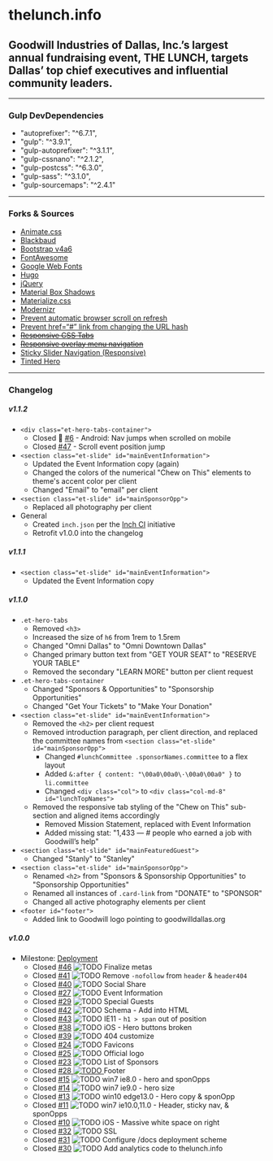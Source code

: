 # thelunch.info
## Goodwill Industries of Dallas, Inc.’s largest annual fundraising event, THE LUNCH, targets Dallas’ top chief executives and influential community leaders.

---

### Gulp DevDependencies
- "autoprefixer": "^6.7.1",
- "gulp": "^3.9.1",
- "gulp-autoprefixer": "^3.1.1",
- "gulp-cssnano": "^2.1.2",
- "gulp-postcss": "^6.3.0",
- "gulp-sass": "^3.1.0",
- "gulp-sourcemaps": "^2.4.1"

---

### Forks & Sources
- [Animate.css](https://github.com/daneden/animate.css)
- [Blackbaud](https://www.blackbaud.com/)
- [Bootstrap v4a6](https://v4-alpha.getbootstrap.com/)
- [FontAwesome](fontawesome.io)
- [Google Web Fonts](https://fonts.google.com/)
- [Hugo](gohugo.io)
- [jQuery](jquery.com)
- [Material Box Shadows](https://codepen.io/sdthornton/pen/wBZdXq)
- [Materialize.css](materializecss.com)
- [Modernizr](https://modernizr.com/)
- [Prevent automatic browser scroll on refresh](http://stackoverflow.com/questions/7035331/prevent-automatic-browser-scroll-on-refresh/18633915#18633915)
- [Prevent href=“#” link from changing the URL hash](http://stackoverflow.com/questions/20215248/prevent-href-link-from-changing-the-url-hash)
- ~~[Responsive CSS Tabs](http://codepen.io/oknoblich/pen/tfjFl)~~
- ~~[Responsive overlay menu navigation](http://codepen.io/riogrande/pen/gbXxdx)~~
- [Sticky Slider Navigation (Responsive)](http://codepen.io/ettrics/pen/WRbGRN)
- [Tinted Hero](http://codepen.io/luishj/pen/Exfyh)

---

### Changelog
##### v1.1.2
- `<div class="et-hero-tabs-container">`
  - Closed :bug: [#6](https://github.com/milleradagency/GOOD-Lunch/issues/6) - Android: Nav jumps when scrolled on mobile
  - Closed [#47](https://github.com/milleradagency/GOOD-Lunch/issues/47) - Scroll event position jump
- `<section class="et-slide" id="mainEventInformation">`
  - Updated the Event Information copy (again)
  - Changed the colors of the numerical "Chew on This" elements to theme's accent color per client
  - Changed "Email" to "email" per client
- `<section class="et-slide" id="mainSponsorOpp">`
  - Replaced all photography per client
- General
  - Created `inch.json` per the [Inch CI](https://inch-ci.org/help/config_file_yaml) initiative
  - Retrofit v1.0.0 into the changelog

##### v1.1.1
- `<section class="et-slide" id="mainEventInformation">`
  - Updated the Event Information copy

##### v1.1.0
- `.et-hero-tabs`
  - Removed `<h3>`
  - Increased the size of `h6` from 1rem to 1.5rem
  - Changed "Omni Dallas" to "Omni Downtown Dallas"
  - Changed primary button text from "GET YOUR SEAT" to "RESERVE YOUR TABLE"
  - Removed the secondary "LEARN MORE" button per client request
- `.et-hero-tabs-container`
  - Changed "Sponsors & Opportunities" to "Sponsorship Opportunities"
  - Changed "Get Your Tickets" to "Make Your Donation"
- `<section class="et-slide" id="mainEventInformation">`
  - Removed the `<h2>` per client request
  - Removed introduction paragraph, per client direction, and replaced the committee names from `<section class="et-slide" id="mainSponsorOpp">`
    - Changed `#lunchCommittee .sponsorNames.committee` to a flex layout
    - Added `&:after { content: "\00a0\00a0\·\00a0\00a0" }` to `li.committee`
    - Changed `<div class="col">` to `<div class="col-md-8" id="lunchTopNames">`
  - Removed the responsive tab styling of the "Chew on This" sub-section and aligned items accordingly
    - Removed Mission Statement, replaced with Event Information
    - Added missing stat: "1,433 — # people who earned a job with Goodwill’s help"
- `<section class="et-slide" id="mainFeaturedGuest">`
  - Changed "Stanly" to "Stanley"
- `<section class="et-slide" id="mainSponsorOpp">`
  - Renamed `<h2>` from "Sponsors & Sponsorship Opportunities" to "Sponsorship Opportunities"
  - Renamed all instances of `.card-link` from "DONATE" to "SPONSOR"
  - Changed all active photography elements per client
- `<footer id="footer">`
  - Added link to Goodwill logo pointing to goodwilldallas.org

##### v1.0.0
- Milestone: [Deployment](https://github.com/milleradagency/GOOD-Lunch/milestone/4)
  - Closed [#46](https://github.com/milleradagency/GOOD-Lunch/issues/46) ![TODO](http://milleradagency.com/uploads/svg/gh-todo.svg) Finalize metas
  - Closed [#41](https://github.com/milleradagency/GOOD-Lunch/issues/41) ![TODO](http://milleradagency.com/uploads/svg/gh-todo.svg) Remove `-nofollow` from `header` & `header404`
  - Closed [#40](https://github.com/milleradagency/GOOD-Lunch/issues/40) ![TODO](http://milleradagency.com/uploads/svg/gh-todo.svg) Social Share
  - Closed [#27](https://github.com/milleradagency/GOOD-Lunch/issues/27) ![TODO](http://milleradagency.com/uploads/svg/gh-todo.svg) Event Information
  - Closed [#29](https://github.com/milleradagency/GOOD-Lunch/issues/29) ![TODO](http://milleradagency.com/uploads/svg/gh-todo.svg) Special Guests
  - Closed [#42](https://github.com/milleradagency/GOOD-Lunch/issues/42) ![TODO](http://milleradagency.com/uploads/svg/gh-todo.svg) Schema - Add into HTML
  - Closed [#43](https://github.com/milleradagency/GOOD-Lunch/issues/43)  ![TODO](http://milleradagency.com/uploads/svg/gh-bug.svg) IE11 - `h1 > span` out of position
  - Closed [#38](https://github.com/milleradagency/GOOD-Lunch/issues/38) ![TODO](http://milleradagency.com/uploads/svg/gh-bug.svg) iOS - Hero buttons broken
  - Closed [#39](https://github.com/milleradagency/GOOD-Lunch/issues/39) ![TODO](http://milleradagency.com/uploads/svg/gh-todo.svg) 404 customize
  - Closed [#24](https://github.com/milleradagency/GOOD-Lunch/issues/24) ![TODO](http://milleradagency.com/uploads/svg/gh-todo.svg) Favicons
  - Closed [#25](https://github.com/milleradagency/GOOD-Lunch/issues/25) ![TODO](http://milleradagency.com/uploads/svg/gh-todo.svg) Official logo
  - Closed [#23](https://github.com/milleradagency/GOOD-Lunch/issues/23) ![TODO](http://milleradagency.com/uploads/svg/gh-todo.svg) List of Sponsors
  - Closed [#28 ![TODO](http://milleradagency.com/uploads/svg/gh-todo.svg) ](https://github.com/milleradagency/GOOD-Lunch/issues/28) Footer
  - Closed [#15](https://github.com/milleradagency/GOOD-Lunch/issues/15) ![TODO](http://milleradagency.com/uploads/svg/gh-bug.svg) win7 ie8.0 - hero and sponOpps
  - Closed [#14](https://github.com/milleradagency/GOOD-Lunch/issues/14) ![TODO](http://milleradagency.com/uploads/svg/gh-bug.svg) win7 ie9.0 - hero size
  - Closed [#13](https://github.com/milleradagency/GOOD-Lunch/issues/13) ![TODO](http://milleradagency.com/uploads/svg/gh-bug.svg) win10 edge13.0 - Hero copy & sponOpp
  - Closed [#11](https://github.com/milleradagency/GOOD-Lunch/issues/11) ![TODO](http://milleradagency.com/uploads/svg/gh-bug.svg) win7 ie10.0,11.0 - Header, sticky nav, & sponOpps
  - Closed [#10](https://github.com/milleradagency/GOOD-Lunch/issues/10) ![TODO](http://milleradagency.com/uploads/svg/gh-bug.svg) iOS - Massive white space on right
  - Closed [#32](https://github.com/milleradagency/GOOD-Lunch/issues/32) ![TODO](http://milleradagency.com/uploads/svg/gh-todo.svg) SSL
  - Closed [#31](https://github.com/milleradagency/GOOD-Lunch/issues/31) ![TODO](http://milleradagency.com/uploads/svg/gh-todo.svg) Configure /docs deployment scheme
  - Closed [#30](https://github.com/milleradagency/GOOD-Lunch/issues/30) ![TODO](http://milleradagency.com/uploads/svg/gh-todo.svg) Add analytics code to thelunch.info
